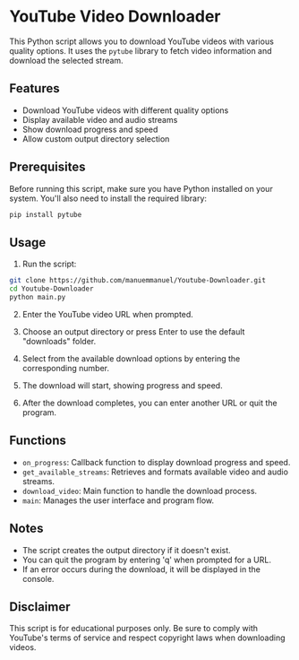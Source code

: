 # YouTube Video Downloader

This Python script allows you to download YouTube videos with various quality options. It uses the `pytube` library to fetch video information and download the selected stream.

## Features

- Download YouTube videos with different quality options
- Display available video and audio streams
- Show download progress and speed
- Allow custom output directory selection

## Prerequisites

Before running this script, make sure you have Python installed on your system. You'll also need to install the required library:
```bash
pip install pytube
```
## Usage


1. Run the script:

```bash
git clone https://github.com/manuemmanuel/Youtube-Downloader.git
cd Youtube-Downloader
python main.py
```
2. Enter the YouTube video URL when prompted.

3. Choose an output directory or press Enter to use the default "downloads" folder.

4. Select from the available download options by entering the corresponding number.

5. The download will start, showing progress and speed.

6. After the download completes, you can enter another URL or quit the program.

## Functions

- `on_progress`: Callback function to display download progress and speed.
- `get_available_streams`: Retrieves and formats available video and audio streams.
- `download_video`: Main function to handle the download process.
- `main`: Manages the user interface and program flow.

## Notes

- The script creates the output directory if it doesn't exist.
- You can quit the program by entering 'q' when prompted for a URL.
- If an error occurs during the download, it will be displayed in the console.

## Disclaimer

This script is for educational purposes only. Be sure to comply with YouTube's terms of service and respect copyright laws when downloading videos.
